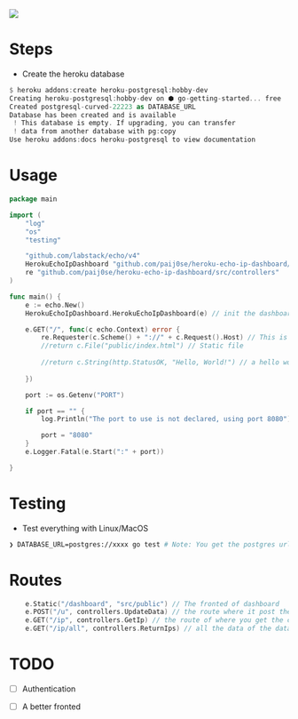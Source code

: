 <img src="https://media.discordapp.net/attachments/950041049458438164/978468065501138964/Screenshot_from_2022-05-23_20-22-01.png?width=608&height=402"/>

<h1>Steps</h1>

- Create the heroku database

```rs
$ heroku addons:create heroku-postgresql:hobby-dev
Creating heroku-postgresql:hobby-dev on ⬢ go-getting-started... free
Created postgresql-curved-22223 as DATABASE_URL
Database has been created and is available
 ! This database is empty. If upgrading, you can transfer
 ! data from another database with pg:copy
Use heroku addons:docs heroku-postgresql to view documentation
```

<h1>Usage</h1>

```go
package main

import (
	"log"
	"os"
	"testing"

	"github.com/labstack/echo/v4"
	HerokuEchoIpDashboard "github.com/paij0se/heroku-echo-ip-dashboard/src"
	re "github.com/paij0se/heroku-echo-ip-dashboard/src/controllers"
)

func main() {
	e := echo.New()
	HerokuEchoIpDashboard.HerokuEchoIpDashboard(e) // init the dashboard

	e.GET("/", func(c echo.Context) error {
		re.Requester(c.Scheme() + "://" + c.Request().Host) // This is going to count all the visitors of "/"
		//return c.File("public/index.html") // Static file
        
		//return c.String(http.StatusOK, "Hello, World!") // a hello world
        
	})

	port := os.Getenv("PORT")

	if port == "" {
		log.Println("The port to use is not declared, using port 8080")

		port = "8080"
	}
	e.Logger.Fatal(e.Start(":" + port))

}

```

<h1>Testing</h1>

- Test everything with Linux/MacOS

```sh
❯ DATABASE_URL=postgres://xxxx go test # Note: You get the postgres url with `heroku config -a app_name`

```

<h1>Routes</h1>

```go
	e.Static("/dashboard", "src/public") // The fronted of dashboard
	e.POST("/u", controllers.UpdateData) // the route where it post the ip
	e.GET("/ip", controllers.GetIp) // the route of where you get the current ip
	e.GET("/ip/all", controllers.ReturnIps) // all the data of the database
```

<h1>TODO</h1>

- [ ] Authentication

- [ ] A better fronted

